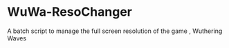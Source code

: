 # WuWa-ResoChanger
A batch script to manage the full screen resolution of the game , Wuthering Waves
